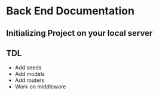 # Back End Documentation

## Initializing Project on your local server

## TDL
- Add seeds
- Add models
- Add routers
- Work on middleware